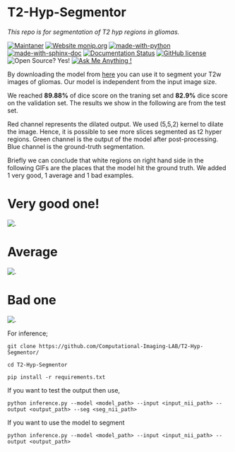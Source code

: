 # T2-Hyp-Segmentor
*This repo is for segmentation of T2 hyp regions in gliomas.*


[![Maintaner](https://img.shields.io/badge/maintainer-CIL-blue)](https://cil.boun.edu.tr)
[![Website monip.org](https://img.shields.io/website-up-down-green-red/http/monip.org.svg)](https://www.python.org/)
[![made-with-python](https://img.shields.io/badge/Made%20with-Python-1f425f.svg)](https://www.python.org/)
[![made-with-sphinx-doc](https://img.shields.io/badge/Made%20with-Sphinx-1f425f.svg)](https://www.sphinx-doc.org/)
[![Documentation Status](https://readthedocs.org/projects/ansicolortags/badge/?version=latest)](https://www.python.org/)
[![GitHub license](https://img.shields.io/github/license/Naereen/StrapDown.js.svg)](https://github.com/Computational-Imaging-LAB/https://computational-imaging-lab.github.io/Identification-of-S100-using-T2-w-images-deep-learning-/blob/master/LICENSE)
![Open Source? Yes!](https://badgen.net/badge/Open%20Source%20%3F/Yes%21/blue?icon=github)
[![Ask Me Anything !](https://img.shields.io/badge/Ask%20me-anything-1abc9c.svg)](https://github.com/abdullahbas)


By downloading the model from [here](https://drive.google.com/file/d/1vfF-IE7fyxN1_Ld98NDFBCP6yt_p_Web/view?usp=sharing) you can use it to segment your T2w images of gliomas. Our model is independent from the input image size. 

We reached **89.88%** of dice score on the traning set and **82.9%** dice score on the validation set. The results we show in the following are from the test set. 

Red channel represents the dilated output. We used (5,5,2) kernel to dilate the image. Hence, it is possible to see more slices segmented as t2 hyper regions. 
Green channel is the output of the model after post-processing. 
Blue channel is the ground-truth segmentation.

Briefly we can conclude that white regions on right hand side in the following GIFs are the places that the model hit the ground truth. We added 1 very good, 1 average and 1 bad examples.

# Very good one!
![.](https://github.com/Computational-Imaging-LAB/T2-Hyp-Segmentor/blob/main/images/mG0012.gif)
# Average
![.](https://github.com/Computational-Imaging-LAB/T2-Hyp-Segmentor/blob/main/images/G0027.nii.gif)
# Bad one
![.](https://github.com/Computational-Imaging-LAB/T2-Hyp-Segmentor/blob/main/images/mG0023.gif)


For inference;

`git clone https://github.com/Computational-Imaging-LAB/T2-Hyp-Segmentor/`

`cd T2-Hyp-Segmentor`

`pip install -r requirements.txt`

If you want to test the output then use,

`python inference.py --model <model_path> --input <input_nii_path> --output <output_path> --seg <seg_nii_path>`

If you want to use the model to segment

`python inference.py --model <model_path> --input <input_nii_path> --output <output_path> `



